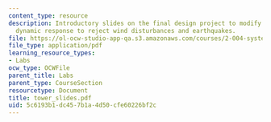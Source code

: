 ```yaml
---
content_type: resource
description: Introductory slides on the final design project to modify a tall building?s
  dynamic response to reject wind disturbances and earthquakes.
file: https://ol-ocw-studio-app-qa.s3.amazonaws.com/courses/2-004-systems-modeling-and-control-ii-fall-2007/5c6193b1dc457b1a4d50cfe60226bf2c_tower_slides.pdf
file_type: application/pdf
learning_resource_types:
- Labs
ocw_type: OCWFile
parent_title: Labs
parent_type: CourseSection
resourcetype: Document
title: tower_slides.pdf
uid: 5c6193b1-dc45-7b1a-4d50-cfe60226bf2c
---
```

